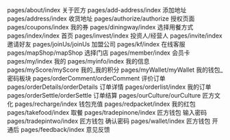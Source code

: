 pages/about/index                           关于匠方
pages/add-address/index                     添加地址
pages/address/index                         收货地址
pages/authorize/authorize                   授权页面
pages/coupons/index                         我的券
pages/diningway/index                       选择用餐方式
pages/index/index                           首页
pages/invest/index                          投资人/经营人
pages/invite/index                          邀请好友
pages/joinUs/joinUs                         加盟公司
pages/kf/index                              在线客服
pages/mapShop/mapShop                       选择门店
pages/member/index                          会员卡
pages/my/index                              我的
pages/myinfo/index                          我的信息
pages/myScore/myScore                       我的_我的积分
pages/myWallet/myWallet                     我的钱包_密码板块
pages/orderComment/orderComment             评价订单
pages/orderDetails/orderDetails             订单详情
pages/orderlist/index                       我的订单
pages/orderSettle/orderSettle               订单结算
pages/ourCulture/ourCulture                 匠方文化
pages/recharge/index                        钱包充值
pages/redpacket/index                       我的红包
pages/takefood/index                        取餐
pages/tradepinone/index                     匠方钱包 输入密码
pages/tradepintwo/index                     匠方钱包 确认密码
pages/wallet/index                          匠方钱包 开通后
pages/feedback/index                        意见反馈

